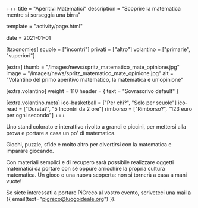 +++
title = "Aperitivi Matematici"
description = "Scoprire la matematica mentre si sorseggia una birra"

template = "activity/page.html"

date = 2021-01-01

[taxonomies]
scuole = ["incontri"]
privati = ["altro"]
volantino = ["primarie", "superiori"]

[extra]
thumb = "/images/news/spritz_matematico_mate_opinione.jpg"
image = "/images/news/spritz_matematico_mate_opinione.jpg"
alt = "Volantino del primo aperitivo matematico, la matematica è un'opinione"

[extra.volantino]
weight = 110
header = { text = "Sovrascrivo default" }

[extra.volantino.meta]
ico-basketball = ["Per chi?", "Solo per scuole"]
ico-read = ["Durata?", "5 Incontri da 2 ore"]
rimborso = ["Rimborso?", "123 euro per ogni secondo"]
+++

Uno stand colorato e interattivo rivolto a grandi e piccini, per mettersi alla prova e portare a casa un po' di matematica.

Giochi, puzzle, sfide e molto altro per divertirsi con la matematica e imparare giocando.

Con materiali semplici e di recupero sarà possibile realizzare oggetti matematici da portare con sé oppure arricchire la propria cultura matematica. Un gioco o una nuova scoperta: non si tornerà a casa a mani vuote!

Se siete interessati a portare PiGreco al vostro evento, scriveteci una mail a {{ email(text="pigreco@luogoideale.org") }}.
